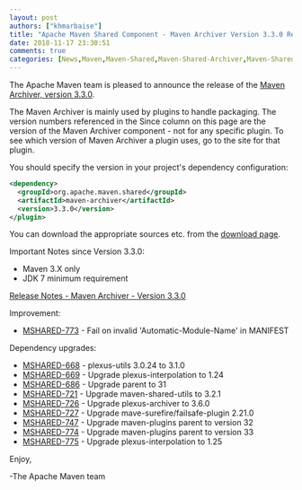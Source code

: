 ```yaml
---
layout: post
authors: ["khmarbaise"]
title: "Apache Maven Shared Component - Maven Archiver Version 3.3.0 Released"
date: 2018-11-17 23:30:51
comments: true
categories: [News,Maven,Maven-Shared,Maven-Shared-Archiver,Maven-Shared-Release,Maven-Shared-Archiver-Release]
---
```

The Apache Maven team is pleased to announce the release of the 
[Maven Archiver, version 3.3.0](https://maven.apache.org/shared/maven-archiver/).

The Maven Archiver is mainly used by plugins to handle packaging. The version
numbers referenced in the Since column on this page are the version of the
Maven Archiver component - not for any specific plugin. To see which version of
Maven Archiver a plugin uses, go to the site for that plugin.

You should specify the version in your project's dependency configuration:

``` xml
<dependency>
  <groupId>org.apache.maven.shared</groupId>
  <artifactId>maven-archiver</artifactId>
  <version>3.3.0</version>
</plugin>
```

You can download the appropriate sources etc. from the [download page][download-page].
 
 
Important Notes since Version 3.3.0:

 * Maven 3.X only
 * JDK 7 minimum requirement

<!-- more -->

[Release Notes - Maven Archiver - Version 3.3.0][release-notes]

Improvement:

 * [MSHARED-773](https://issues.apache.org/jira/browse/MSHARED-773) - Fail on invalid 'Automatic-Module-Name' in MANIFEST

Dependency upgrades:

 * [MSHARED-668](https://issues.apache.org/jira/browse/MSHARED-668) - plexus-utils 3.0.24 to 3.1.0
 * [MSHARED-669](https://issues.apache.org/jira/browse/MSHARED-669) - Upgrade plexus-interpolation to 1.24
 * [MSHARED-686](https://issues.apache.org/jira/browse/MSHARED-686) - Upgrade parent to 31
 * [MSHARED-721](https://issues.apache.org/jira/browse/MSHARED-721) - Upgrade maven-shared-utils to 3.2.1
 * [MSHARED-726](https://issues.apache.org/jira/browse/MSHARED-726) - Upgrade plexus-archiver to 3.6.0
 * [MSHARED-727](https://issues.apache.org/jira/browse/MSHARED-727) - Upgrade mave-surefire/failsafe-plugin 2.21.0
 * [MSHARED-747](https://issues.apache.org/jira/browse/MSHARED-747) - Upgrade maven-plugins parent to version 32
 * [MSHARED-774](https://issues.apache.org/jira/browse/MSHARED-774) - Upgrade maven-plugins parent to version 33
 * [MSHARED-775](https://issues.apache.org/jira/browse/MSHARED-775) - Upgrade plexus-interpolation to 1.25
 
Enjoy,

-The Apache Maven team

[download-page]: https://maven.apache.org/shared/maven-archiver/download.cgi
[release-notes]: https://issues.apache.org/jira/secure/ReleaseNote.jspa?projectId=12317922&version=12341347
